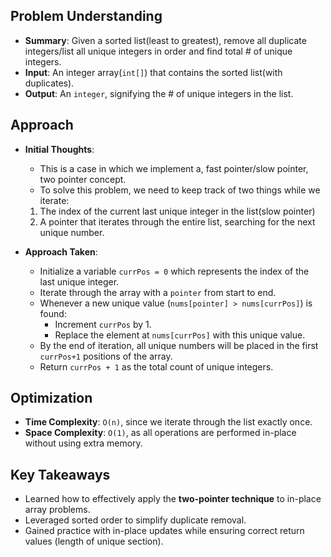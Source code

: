 <!-- Problem 26. Remove Duplicates from Sorted Array notes -->
## Problem Understanding
 - **Summary**: Given a sorted list(least to greatest), remove all duplicate integers/list all unique integers in order and find total # of unique integers.
 - **Input**: An integer array(`int[]`) that contains the sorted list(with duplicates).
 - **Output**: An `integer`, signifying the # of unique integers in the list.

## Approach
 - **Initial Thoughts**:
     * This is a case in which we implement a, fast pointer/slow pointer,  two pointer concept. 
     * To solve this problem, we need to keep track of two things while we iterate:
    1. The index of the current last unique integer in the list(slow pointer)
    2. A pointer that iterates through the entire list, searching for the next unique number.

 - **Approach Taken**:
     * Initialize a variable `currPos = 0` which represents the index of the last unique integer.
     * Iterate through the array with a `pointer` from start to end.
     * Whenever a new unique value (`nums[pointer] > nums[currPos]`) is found:
       - Increment `currPos` by 1.
       - Replace the element at `nums[currPos]` with this unique value.
     * By the end of iteration, all unique numbers will be placed in the first `currPos+1` positions of the array.
     * Return `currPos + 1` as the total count of unique integers.

<!-- ## Challenges
 - **Obstacles Faced**:
 - **Edge Cases**: -->

## Optimization
 - **Time Complexity**: `O(n)`, since we iterate through the list exactly once.
 - **Space Complexity**: `O(1)`, as all operations are performed in-place without using extra memory.

<!-- ## Alternative Solutions
- None that come to mind. -->

## Key Takeaways
 - Learned how to effectively apply the **two-pointer technique** to in-place array problems.
 - Leveraged sorted order to simplify duplicate removal.
 - Gained practice with in-place updates while ensuring correct return values (length of unique section).

<!-- ## Additional Resources
- N/A -->
